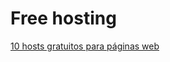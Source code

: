 # Free hosting

[10 hosts gratuitos para páginas web](https://github.com/pcrco/free_hosting/blob/main/hosting_gratuits.md)
